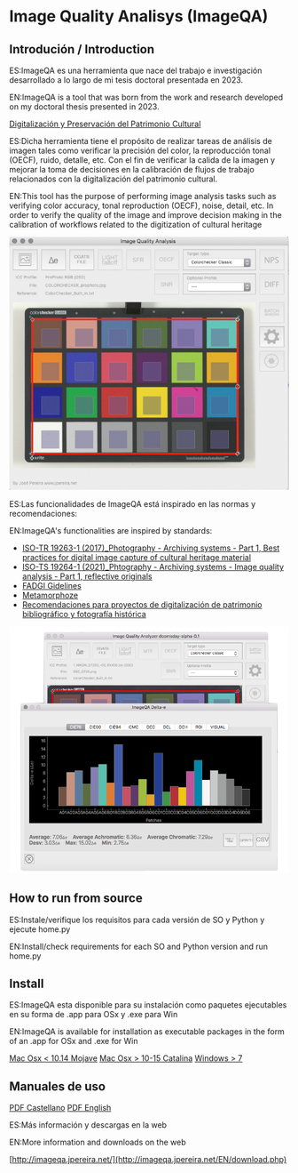 # Image Quality Analisys (ImageQA)

## Introdución / Introduction

ES:ImageQA es una herramienta que nace del trabajo e investigación desarrollado a lo largo de mi tesis doctoral presentada en 2023.

EN:ImageQA is a tool that was born from the work and research developed on my doctoral thesis presented in 2023.

[Digitalización y Preservación del Patrimonio Cultural](https://amzn.eu/d/eBC221r)

ES:Dicha herramienta tiene el propósito de realizar tareas de análisis de imagen tales como verificar la precisión del color, la reproducción tonal (OECF), ruido, detalle, etc. 
Con el fin de verificar la calida de la imagen y mejorar la toma de decisiones en la calibración de flujos de trabajo relacionados con la digitalización del patrimonio cultural.

EN:This tool has the purpose of performing image analysis tasks such as verifying color accuracy, tonal reproduction (OECF), noise, detail, etc.
In order to verify the quality of the image and improve decision making in the calibration of workflows related to the digitization of cultural heritage


![imageQA](https://github.com/jpereiranet/imageQA/blob/main/img/imageQA_aboutUs.png)

ES:Las funcionalidades de ImageQA está inspirado en las normas y recomendaciones:

EN:ImageQA's functionalities are inspired by standards:

- [ISO-TR 19263-1 (2017)_Photography - Archiving systems - Part 1, Best practices for digital image capture of cultural heritage material](https://www.iso.org/standard/64220.html)
- [ISO-TS 19264-1 (2021)_Phtography - Archiving systems - Image quality analysis - Part 1, reflective originals](https://www.iso.org/standard/79172.html)
- [FADGI Gidelines](https://www.digitizationguidelines.gov/)
- [Metamorphoze](https://www.metamorfoze.nl/english/digitization)
- [Recomendaciones para proyectos de digitalización de patrimonio bibliográfico y fotografía histórica](https://www.libreria.cultura.gob.es/libro/recomendaciones-para-proyectos-de-digitalizacion-de-patrimonio-bibliografico-y-fotografia-historica_5465/)


![imageQA](https://github.com/jpereiranet/imageQA/blob/main/img/ImageQA_de_about.png)


## How to run from source

ES:Instale/verifique los requisitos para cada versión de SO y Python y ejecute home.py

EN:Install/check requirements for each SO and Python version and run home.py

## Install

ES:ImageQA esta disponible para su instalación como paquetes ejecutables en su forma de .app para OSx y .exe para Win

EN:ImageQA is available for installation as executable packages in the form of an .app for OSx and .exe for Win

[Mac Osx < 10.14 Mojave](http://imageqa.jpereira.net/descargas/imageQA_installer_mojave.zip)
[Mac Osx > 10-15 Catalina](http://imageqa.jpereira.net/descargas/imageQA_installer_catalina.zip)
[Windows > 7](http://imageqa.jpereira.net/descargas/ImageQA_installer.exe)

## Manuales de uso


[PDF Castellano](http://imageqa.jpereira.net/descargas/imageQA_manual_ES.pdf)
[PDF English](http://imageqa.jpereira.net/descargas/imageQA_handbook_EN.pdf)

ES:Más información y descargas en la web

EN:More information and downloads on the web

[http://imageqa.jpereira.net/](http://imageqa.jpereira.net/EN/download.php)

